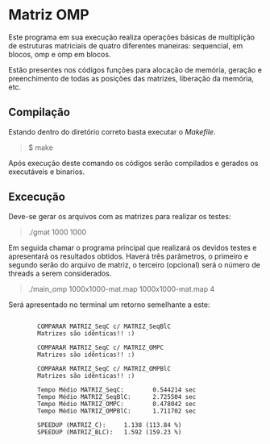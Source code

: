 # Matriz OMP

Este programa em sua execução realiza operações básicas de multiplição de estruturas matriciais de quatro diferentes maneiras: sequencial, em blocos, omp e omp em blocos. 

Estão presentes nos códigos funções para alocação de memória, geração e preenchimento de todas as posições das matrizes, liberação da memória, etc.

## Compilação

Estando dentro do diretório correto basta executar o *Makefile*.

> $ make

Após execução deste comando os códigos serão compilados e gerados os executáveis e binarios.

## Excecução

Deve-se gerar os arquivos com as matrizes para realizar os testes:

> ./gmat 1000 1000

Em seguida chamar o programa principal que realizará os devidos testes e apresentará os resultados obtidos. Haverá três parâmetros, o primeiro e segundo serão do arquivo de matriz, o terceiro (opcional) será o número de threads a serem considerados.

> ./main_omp 1000x1000-mat.map 1000x1000-mat.map 4

Será apresentado no terminal um retorno semelhante a este:

```
        
        COMPARAR MATRIZ_SeqC c/ MATRIZ_SeqBlC
        Matrizes são idênticas!! :) 

        COMPARAR MATRIZ_SeqC c/ MATRIZ_OMPC
        Matrizes são idênticas!! :) 

        COMPARAR MATRIZ_SeqC c/ MATRIZ_OMPBlC
        Matrizes são idênticas!! :) 

        Tempo Médio MATRIZ_SeqC:        0.544214 sec 
        Tempo Médio MATRIZ_SeqBlC:      2.725504 sec
        Tempo Médio MATRIZ_OMPC:        0.478042 sec 
        Tempo Médio MATRIZ_OMPBlC:      1.711702 sec 

        SPEEDUP (MATRIZ_C):     1.138 (113.84 %)
        SPEEDUP (MATRIZ_BLC):   1.592 (159.23 %)
```